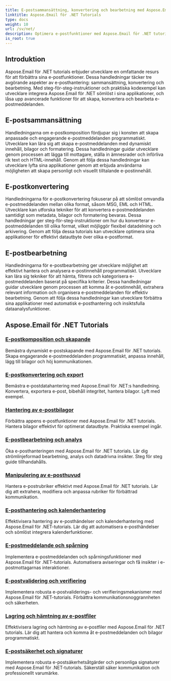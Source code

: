 ```yaml
---
title: E-postsammansättning, konvertering och bearbetning med Aspose.Email Tutorials
linktitle: Aspose.Email för .NET Tutorials
type: docs
weight: 10
url: /sv/net/
description: Optimera e-postfunktioner med Aspose.Email för .NET tutorials. Lär dig sammansättning, konvertering och bearbetning för avancerad e-posthantering.
is_root: true
---
```


## Introduktion

Aspose.Email för .NET tutorials erbjuder utvecklare en omfattande resurs för att förbättra sina e-postfunktioner. Dessa handledningar täcker tre avgörande aspekter av e-posthantering: sammansättning, konvertering och bearbetning. Med steg-för-steg-instruktioner och praktiska kodexempel kan utvecklare integrera Aspose.Email för .NET sömlöst i sina applikationer, och låsa upp avancerade funktioner för att skapa, konvertera och bearbeta e-postmeddelanden.

## E-postsammansättning

Handledningarna om e-postkomposition fördjupar sig i konsten att skapa anpassade och engagerande e-postmeddelanden programmatiskt. Utvecklare kan lära sig att skapa e-postmeddelanden med dynamiskt innehåll, bilagor och formatering. Dessa handledningar guidar utvecklare genom processen att lägga till mottagare, ställa in ämnesrader och införliva rik text och HTML-innehåll. Genom att följa dessa handledningar kan utvecklare lyfta sina applikationer genom att erbjuda användarna möjligheten att skapa personligt och visuellt tilltalande e-postinnehåll.

## E-postkonvertering

Handledningarna för e-postkonvertering fokuserar på att sömlöst omvandla e-postmeddelanden mellan olika format, såsom MSG, EML och HTML. Utvecklare kan utforska tekniker för att konvertera e-postmeddelanden samtidigt som metadata, bilagor och formatering bevaras. Dessa handledningar ger steg-för-steg-instruktioner om hur du konverterar e-postmeddelanden till olika format, vilket möjliggör flexibel datadelning och arkivering. Genom att följa dessa tutorials kan utvecklare optimera sina applikationer för effektivt datautbyte över olika e-postformat.

## E-postbearbetning

Handledningarna för e-postbearbetning ger utvecklare möjlighet att effektivt hantera och analysera e-postinnehåll programmatiskt. Utvecklare kan lära sig tekniker för att hämta, filtrera och kategorisera e-postmeddelanden baserat på specifika kriterier. Dessa handledningar guidar utvecklare genom processen att komma åt e-postinnehåll, extrahera relevant information och organisera e-postmeddelanden för effektiv bearbetning. Genom att följa dessa handledningar kan utvecklare förbättra sina applikationer med automatisk e-posthantering och insiktsfulla dataanalysfunktioner.

## Aspose.Email för .NET Tutorials
### [E-postkomposition och skapande](./email-composition-and-creation/)
Bemästra dynamiskt e-postskapande med Aspose.Email för .NET tutorials. Skapa engagerande e-postmeddelanden programmatiskt, anpassa innehåll, lägg till bilagor och höj kommunikationen.
### [E-postkonvertering och export](./email-conversion-and-export/)
Bemästra e-postdatahantering med Aspose.Email för .NET:s handledning. Konvertera, exportera e-post, bibehåll integritet, hantera bilagor. Lyft med exempel.
### [Hantering av e-postbilagor](./email-attachment-handling/)
Förbättra appens e-postfunktioner med Aspose.Email för .NET tutorials. Hantera bilagor effektivt för optimerat datautbyte. Praktiska exempel ingår.
### [E-postbearbetning och analys](./email-processing-and-analysis/)
Öka e-posthanteringen med Aspose.Email för .NET tutorials. Lär dig strömlinjeformad bearbetning, analys och datadrivna insikter. Steg för steg guide tillhandahålls.
### [Manipulering av e-posthuvud](./email-header-manipulation/)
Hantera e-postrubriker effektivt med Aspose.Email för .NET tutorials. Lär dig att extrahera, modifiera och anpassa rubriker för förbättrad kommunikation.
### [E-posthantering och kalenderhantering](./email-event-and-calendar-handling/)
Effektivisera hantering av e-posthändelser och kalenderhantering med Aspose.Email för .NET-tutorials. Lär dig att automatisera e-posthändelser och sömlöst integrera kalenderfunktioner.
### [E-postmeddelande och spårning](./email-notification-and-tracking/)
Implementera e-postmeddelanden och spårningsfunktioner med Aspose.Email för .NET-tutorials. Automatisera aviseringar och få insikter i e-postmottagarnas interaktioner.
### [E-postvalidering och verifiering](./email-validation-and-verification/)
Implementera robusta e-postvaliderings- och verifieringsmekanismer med Aspose.Email för .NET-tutorials. Förbättra kommunikationsnoggrannheten och säkerheten.
### [Lagring och hämtning av e-postfiler](./email-file-storage-and-retrieval/)
Effektivisera lagring och hämtning av e-postfiler med Aspose.Email för .NET tutorials. Lär dig att hantera och komma åt e-postmeddelanden och bilagor programmatiskt.
### [E-postsäkerhet och signaturer](./email-security-and-signatures/)
Implementera robusta e-postsäkerhetsåtgärder och personliga signaturer med Aspose.Email för .NET-tutorials. Säkerställ säker kommunikation och professionellt varumärke.